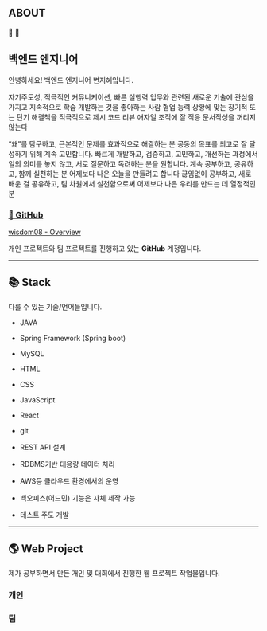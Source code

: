 ## ABOUT

🚀 🐼

## 백엔드 엔지니어

안녕하세요! 백엔드 엔지니어 변지혜입니다.

자기주도성, 적극적인 커뮤니케이션, 빠른 실행력
업무와 관련된 새로운 기술에 관심을 가지고 지속적으로 학습
개발하는 것을 좋아하는 사람
협업 능력
상황에 맞는 장기적 또는 단기 해결책을 적극적으로 제시
코드 리뷰
애자일 조직에 잘 적응
문서작성을 꺼리지 않는다

“왜”를 탐구하고, 근본적인 문제를 효과적으로 해결하는 분
공동의 목표를 최고로 잘 달성하기 위해 계속 고민합니다. 빠르게 개발하고, 검증하고, 고민하고, 개선하는 과정에서 일의 의미를 놓지 않고, 서로 질문하고 독려하는 분을 원합니다.
계속 공부하고, 공유하고, 함께 실천하는 분
어제보다 나은 오늘을 만들려고 합니다
끊임없이 공부하고, 새로 배운 걸 공유하고, 팀 차원에서 실천함으로써 어제보다 나은 우리를 만드는 데 열정적인 분

<!-- ### 👨‍💻 Career

### 🏆 Prize -->

### [🐙 GitHub](https://github.com/wisdom08)

[wisdom08 - Overview](https://github.com/wisdom08)

개인 프로젝트와 팀 프로젝트를 진행하고 있는 **GitHub** 계정입니다.

<!-- ### [📝 Notion](https://www.notion.so/cb94b2617d874bf0a13a4c40fbe4baab?v=15164a5ddbad4489be3eebba92e528e2)

[Notion - Overview](https://www.notion.so/cb94b2617d874bf0a13a4c40fbe4baab?v=15164a5ddbad4489be3eebba92e528e2)

개발 관련 공부를 하고 주제별로 정리하고 있는 **노션 페이지**입니다. -->

---

## 📚 Stack

다룰 수 있는 기술/언어들입니다.

- JAVA
- Spring Framework (Spring boot)
- MySQL
- HTML
- CSS
- JavaScript
- React
- git

- REST API 설계
- RDBMS기반 대용량 데이터 처리
- AWS등 클라우드 환경에서의 운영
- 백오피스(어드민) 기능은 자체 제작 가능
- 테스트 주도 개발

---

## 🌎 Web Project

제가 공부하면서 만든 개인 및 대회에서 진행한 웹 프로젝트 작업물입니다.

### 개인

### 팀
